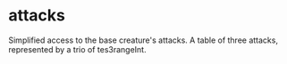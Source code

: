 # attacks

Simplified access to the base creature's attacks. A table of three attacks, represented by a trio of tes3rangeInt.
